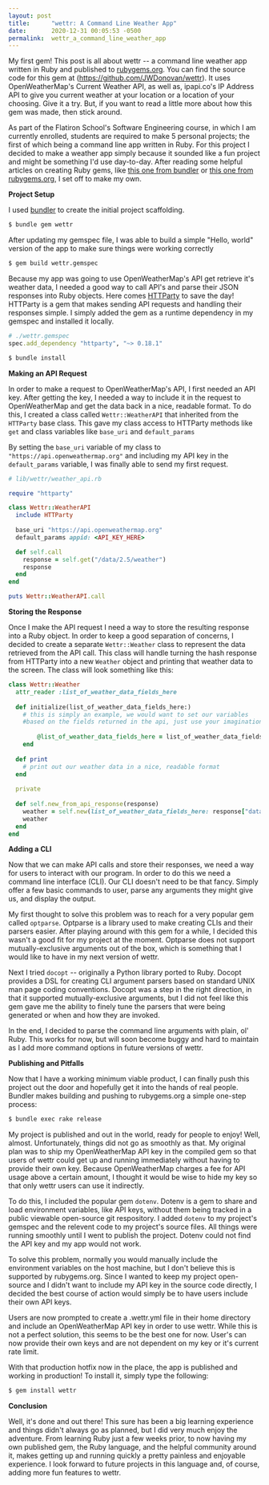```yaml
---
layout: post
title:      "wettr: A Command Line Weather App"
date:       2020-12-31 00:05:53 -0500
permalink:  wettr_a_command_line_weather_app
---
```


My first gem! This post is all about wettr -- a command line weather app written in Ruby and published to [rubygems.org](https://rubygems.org/gems/wettr). You can find the source code for this gem at (https://github.com/JWDonovan/wettr). It uses OpenWeatherMap's Current Weather API, as well as, ipapi.co's IP Address API to give you current weather at your location or a location of your choosing.
Give it a try. But, if you want to read a little more about how this gem was made, then stick around.

As part of the Flatiron School's Software Engineering course, in which I am currently enrolled, students are required to make 5 personal projects; the first of which being a command line app written in Ruby. For this project I decided to make a weather app simply because it sounded like a fun project and might be something I'd use day-to-day. After reading some helpful articles on creating Ruby gems, like [this one from bundler](https://bundler.io/guides/creating_gem.html) or [this one from rubygems.org](https://guides.rubygems.org/make-your-own-gem/), I set off to make my own.

**Project Setup**

I used [bundler](https://rubygems.org/gems/bundler) to create the initial project scaffolding.
```bash
$ bundle gem wettr
```
After updating my gemspec file, I was able to build a simple "Hello, world" version of the app to make sure things were working correctly
```bash
$ gem build wettr.gemspec
```
Because my app was going to use OpenWeatherMap's API get retrieve it's weather data, I needed a good way to call API's and parse their JSON responses into Ruby objects. Here comes [HTTParty](https://github.com/jnunemaker/httparty) to save the day! HTTParty is a gem that makes sending API requests and handling their responses simple. I simply added the gem as a runtime dependency in my gemspec and installed it locally.

```ruby
# ./wettr.gemspec
spec.add_dependency "httparty", "~> 0.18.1"
```

```bash
$ bundle install
```
**Making an API Request**

In order to make a request to OpenWeatherMap's API, I first needed an API key. After getting the key, I needed a way to include it in the request to OpenWeatherMap and get the data back in a nice, readable format. To do this, I created a class called `Wettr::WeatherAPI` that inherited from the `HTTParty` base class. This gave my class access to HTTParty methods like `get` and class variables like `base_uri` and `default_params`

By setting the `base_uri` variable of my class to `"https://api.openweathermap.org"` and including my API key in the `default_params` variable, I was finally able to send my first request.

```ruby
# lib/wettr/weather_api.rb

require "httparty"

class Wettr::WeatherAPI
  include HTTParty
	
  base_uri "https://api.openweathermap.org"
  default_params appid: <API_KEY_HERE>

  def self.call
    response = self.get("/data/2.5/weather")
    response
  end
end

puts Wettr::WeatherAPI.call
```
**Storing the Response**

Once I make the API request I need a way to store the resulting response into a Ruby object. In order to keep a good separation of concerns, I decided to create a separate `Wettr::Weather` class to represent the data retrieved from the API call. This class will handle turning the hash response from HTTParty into a new `Weather` object and printing that weather data to the screen. The class will look something like this:

```ruby
class Wettr::Weather
  attr_reader :list_of_weather_data_fields_here
	
  def initialize(list_of_weather_data_fields_here:)
    # this is simply an example, we would want to set our variables
    #based on the fields returned in the api, just use your imagination
    
		@list_of_weather_data_fields_here = list_of_weather_data_fields_here
	end
	
  def print
    # print out our weather data in a nice, readable format
  end
	
  private
  
  def self.new_from_api_response(response)
    weather = self.new(list_of_weather_data_fields_here: response["data_fields"])
    weather
  end
end
```

**Adding a CLI**

Now that we can make API calls and store their responses, we need a way for users to interact with our program. In order to do this we need a command line interface (CLI). Our CLI doesn't need to be that fancy. Simply offer a few basic commands to user, parse any arguments they might give us, and display the output.

My first thought to solve this problem was to reach for a very popular gem called `optparse`. Optparse is a library used to make creating CLIs and their parsers easier. After playing around with this gem for a while, I decided this wasn't a good fit for my project at the moment. Optparse does not support mutually-exclusive arguments out of the box, which is something that I would like to have in my next version of wettr.

Next I tried `docopt` -- originally a Python library ported to Ruby. Docopt provides a DSL for creating CLI argument parsers based on standard UNIX man page coding conventions. Docopt was a step in the right direction, in that it supported mutually-exclusive arguments, but I did not feel like this gem gave me the ability to finely tune the parsers that were being generated or when and how they are invoked.

In the end, I decided to parse the command line arguments with plain, ol' Ruby. This works for now, but will soon become buggy and hard to maintain as I add more command options in future versions of wettr.

**Publishing and Pitfalls**

Now that I have a working minimum viable product, I can finally push this project out the door and hopefully get it into the hands of real people. Bundler makes building and pushing to rubygems.org a simple one-step process:
```bash
$ bundle exec rake release
```

My project is published and out in the world, ready for people to enjoy! Well, almost. Unfortunately, things did not go as smoothly as that. My original plan was to ship my OpenWeatherMap API key in the compiled gem so that users of wettr could get up and running immediately without having to provide their own key. Because OpenWeatherMap charges a fee for API usage above a certain amount, I thought it would be wise to hide my key so that only wettr users can use it indirectly.

To do this, I included the popular gem `dotenv`. Dotenv is a gem to share and load environment variables, like API keys, without them being tracked in a public viewable open-source git respository. I added `dotenv` to my project's gemspec and the relevent code to my project's source files. All things were running smoothly until I went to publish the project. Dotenv could not find the API key and my app would not work.

To solve this problem, normally you would manually include the environment variables on the host machine, but I don't believe this is supported by rubygems.org. Since I wanted to keep my project open-source and I didn't want to include my API key in the source code directly, I decided the best course of action would simply be to have users include their own API keys.

Users are now prompted to create a .wettr.yml file in their home directory and include an OpenWeatherMap API key in order to use wettr. While this is not a perfect solution, this seems to be the best one for now. User's can now provide their own keys and are not dependent on my key or it's current rate limit.

With that production hotfix now in the place, the app is published and working in production! To install it, simply type the following:
```bash
$ gem install wettr
```

**Conclusion**

Well, it's done and out there! This sure has been a big learning experience and things didn't always go as planned, but I did very much enjoy the adventure. From learning Ruby just a few weeks prior, to now having my own published gem, the Ruby language, and the helpful community around it, makes getting up and running quickly a pretty painless and enjoyable experience. I look forward to future projects in this language and, of course, adding more fun features to wettr.

